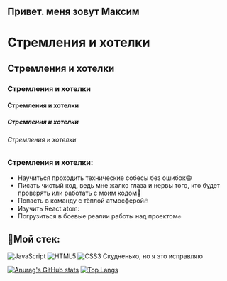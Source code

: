 ## Привет. меня зовут Максим

# Стремления и хотелки
## Стремления и хотелки
### Стремления и хотелки
#### Стремления и хотелки
##### Стремления и хотелки
###### Стремления и хотелки

### Стремления и хотелки:
* Научиться проходить технические собесы без ошибок:smile:
* Писать чистый код, ведь мне жалко глаза и нервы того, кто будет проверять или работать с моим кодом:pill:
* Попасть в команду с тёплой атмосферой:fire:
* Изучить React:atom:
* Погрузиться в боевые реалии работы над проектом:fist:

## :hammer:Мой стек:
![JavaScript](https://img.shields.io/badge/javascript-%23323330.svg?style=for-the-badge&logo=javascript&logoColor=%23F7DF1E)
![HTML5](https://img.shields.io/badge/html5-%23E34F26.svg?style=for-the-badge&logo=html5&logoColor=white)
![CSS3](https://img.shields.io/badge/css3-%231572B6.svg?style=for-the-badge&logo=css3&logoColor=white)
Скудненько, но я это исправляю

[![Anurag's GitHub stats](https://github-readme-stats.vercel.app/api?username=DizZer0&layout=compact&theme=tokyonight)](https://github.com/anuraghazra/github-readme-stats)
[![Top Langs](https://github-readme-stats.vercel.app/api/top-langs/?username=DizZer0&layout=compact&theme=tokyonight)](https://github.com/anuraghazra/github-readme-stats)